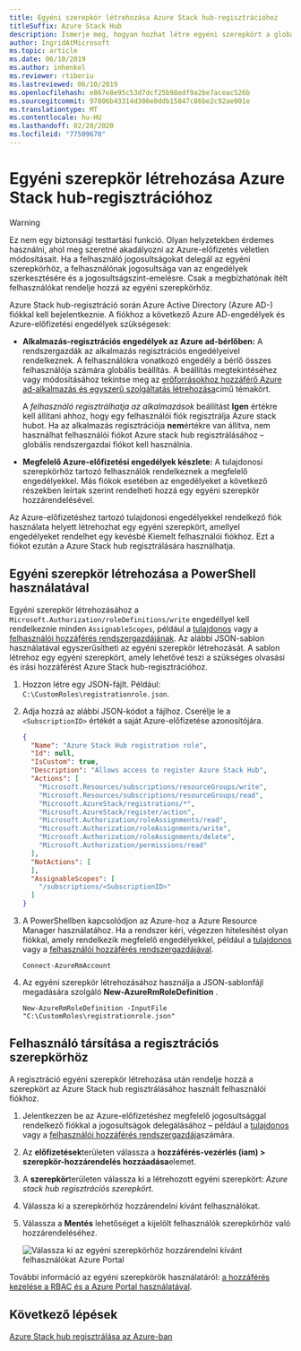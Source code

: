 ```yaml
---
title: Egyéni szerepkör létrehozása Azure Stack hub-regisztrációhoz
titleSuffix: Azure Stack Hub
description: Ismerje meg, hogyan hozhat létre egyéni szerepkört a globális rendszergazda Azure Stack hub-regisztrációhoz való használatának elkerüléséhez.
author: IngridAtMicrosoft
ms.topic: article
ms.date: 06/10/2019
ms.author: inhenkel
ms.reviewer: rtiberiu
ms.lastreviewed: 06/10/2019
ms.openlocfilehash: e867e8e95c53d7dcf25b98edf9a2be7aceac526b
ms.sourcegitcommit: 97806b43314d306e0ddb15847c86be2c92ae001e
ms.translationtype: MT
ms.contentlocale: hu-HU
ms.lasthandoff: 02/20/2020
ms.locfileid: "77509670"
---
```

# <a name="create-a-custom-role-for-azure-stack-hub-registration"></a>Egyéni szerepkör létrehozása Azure Stack hub-regisztrációhoz

> [!WARNING]
> Ez nem egy biztonsági testtartási funkció. Olyan helyzetekben érdemes használni, ahol meg szeretné akadályozni az Azure-előfizetés véletlen módosításait. Ha a felhasználó jogosultságokat delegál az egyéni szerepkörhöz, a felhasználónak jogosultsága van az engedélyek szerkesztésére és a jogosultságszint-emelésre. Csak a megbízhatónak ítélt felhasználókat rendelje hozzá az egyéni szerepkörhöz.

Azure Stack hub-regisztráció során Azure Active Directory (Azure AD-) fiókkal kell bejelentkeznie. A fiókhoz a következő Azure AD-engedélyek és Azure-előfizetési engedélyek szükségesek:

* **Alkalmazás-regisztrációs engedélyek az Azure ad-bérlőben:** A rendszergazdák az alkalmazás regisztrációs engedélyeivel rendelkeznek. A felhasználókra vonatkozó engedély a bérlő összes felhasználója számára globális beállítás. A beállítás megtekintéséhez vagy módosításához tekintse meg az [erőforrásokhoz hozzáférő Azure ad-alkalmazás és egyszerű szolgáltatás létrehozása](/azure/active-directory/develop/howto-create-service-principal-portal#required-permissions)című témakört.

    A *felhasználó regisztrálhatja az alkalmazások* beállítást **Igen** értékre kell állítani ahhoz, hogy egy felhasználói fiók regisztrálja Azure stack hubot. Ha az alkalmazás regisztrációja **nem**értékre van állítva, nem használhat felhasználói fiókot Azure stack hub regisztrálásához – globális rendszergazdai fiókot kell használnia.

* **Megfelelő Azure-előfizetési engedélyek készlete:** A tulajdonosi szerepkörhöz tartozó felhasználók rendelkeznek a megfelelő engedélyekkel. Más fiókok esetében az engedélyeket a következő részekben leírtak szerint rendelheti hozzá egy egyéni szerepkör hozzárendelésével.

Az Azure-előfizetéshez tartozó tulajdonosi engedélyekkel rendelkező fiók használata helyett létrehozhat egy egyéni szerepkört, amellyel engedélyeket rendelhet egy kevésbé Kiemelt felhasználói fiókhoz. Ezt a fiókot ezután a Azure Stack hub regisztrálására használhatja.

## <a name="create-a-custom-role-using-powershell"></a>Egyéni szerepkör létrehozása a PowerShell használatával

Egyéni szerepkör létrehozásához a `Microsoft.Authorization/roleDefinitions/write` engedéllyel kell rendelkeznie minden `AssignableScopes`, például a [tulajdonos](/azure/role-based-access-control/built-in-roles#owner) vagy a [felhasználói hozzáférés rendszergazdájának](/azure/role-based-access-control/built-in-roles#user-access-administrator). Az alábbi JSON-sablon használatával egyszerűsítheti az egyéni szerepkör létrehozását. A sablon létrehoz egy egyéni szerepkört, amely lehetővé teszi a szükséges olvasási és írási hozzáférést Azure Stack hub-regisztrációhoz.

1. Hozzon létre egy JSON-fájlt. Például:  `C:\CustomRoles\registrationrole.json`.
2. Adja hozzá az alábbi JSON-kódot a fájlhoz. Cserélje le a `<SubscriptionID>` értékét a saját Azure-előfizetése azonosítójára.

    ```json
    {
      "Name": "Azure Stack Hub registration role",
      "Id": null,
      "IsCustom": true,
      "Description": "Allows access to register Azure Stack Hub",
      "Actions": [
        "Microsoft.Resources/subscriptions/resourceGroups/write",
        "Microsoft.Resources/subscriptions/resourceGroups/read",
        "Microsoft.AzureStack/registrations/*",
        "Microsoft.AzureStack/register/action",
        "Microsoft.Authorization/roleAssignments/read",
        "Microsoft.Authorization/roleAssignments/write",
        "Microsoft.Authorization/roleAssignments/delete",
        "Microsoft.Authorization/permissions/read"
      ],
      "NotActions": [
      ],
      "AssignableScopes": [
        "/subscriptions/<SubscriptionID>"
      ]
    }
    ```

3. A PowerShellben kapcsolódjon az Azure-hoz a Azure Resource Manager használatához. Ha a rendszer kéri, végezzen hitelesítést olyan fiókkal, amely rendelkezik megfelelő engedélyekkel, például a [tulajdonos](/azure/role-based-access-control/built-in-roles#owner) vagy a [felhasználói hozzáférés rendszergazdájával](/azure/role-based-access-control/built-in-roles#user-access-administrator).

    ```azurepowershell
    Connect-AzureRmAccount
    ```

4. Az egyéni szerepkör létrehozásához használja a JSON-sablonfájl megadására szolgáló **New-AzureRmRoleDefinition** .

    ``` azurepowershell
    New-AzureRmRoleDefinition -InputFile "C:\CustomRoles\registrationrole.json"
    ```

## <a name="assign-a-user-to-registration-role"></a>Felhasználó társítása a regisztrációs szerepkörhöz

A regisztráció egyéni szerepkör létrehozása után rendelje hozzá a szerepkört az Azure Stack hub regisztrálásához használt felhasználói fiókhoz.

1. Jelentkezzen be az Azure-előfizetéshez megfelelő jogosultsággal rendelkező fiókkal a jogosultságok delegálásához – például a [tulajdonos](/azure/role-based-access-control/built-in-roles#owner) vagy a [felhasználói hozzáférés rendszergazdája](/azure/role-based-access-control/built-in-roles#user-access-administrator)számára.
2. Az **előfizetések**területen válassza a **hozzáférés-vezérlés (iam) > szerepkör-hozzárendelés hozzáadása**elemet.
3. A **szerepkör**területen válassza ki a létrehozott egyéni szerepkört: *Azure stack hub regisztrációs szerepkört*.
4. Válassza ki a szerepkörhöz hozzárendelni kívánt felhasználókat.
5. Válassza a **Mentés** lehetőséget a kijelölt felhasználók szerepkörhöz való hozzárendeléséhez.

    ![Válassza ki az egyéni szerepkörhöz hozzárendelni kívánt felhasználókat Azure Portal](media/azure-stack-registration-role/assign-role.png)

További információ az egyéni szerepkörök használatáról: [a hozzáférés kezelése a RBAC és a Azure Portal használatával](/azure/role-based-access-control/role-assignments-portal).

## <a name="next-steps"></a>Következő lépések

[Azure Stack hub regisztrálása az Azure-ban](azure-stack-registration.md)
